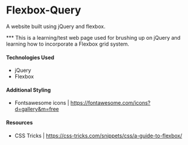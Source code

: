 # Flexbox-Query

A website built using jQuery and flexbox.

\*\*\* This is a learning/test web page used for brushing up on jQuery and learning how to incorporate a Flexbox grid system.

#### Technologies Used

- jQuery
- Flexbox

#### Additional Styling

- Fontsawesome icons | https://fontawesome.com/icons?d=gallery&m=free

#### Resources

- CSS Tricks | https://css-tricks.com/snippets/css/a-guide-to-flexbox/
